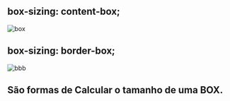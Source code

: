 ## box-sizing: content-box;
![box](https://user-images.githubusercontent.com/62820033/87708817-ae738d00-c779-11ea-9e5a-3d08ebf70ffd.png)


## box-sizing: border-box;
![bbb](https://user-images.githubusercontent.com/62820033/87708895-cea34c00-c779-11ea-92d3-7fc9759e2ded.png)


## São formas de Calcular o tamanho de uma BOX.